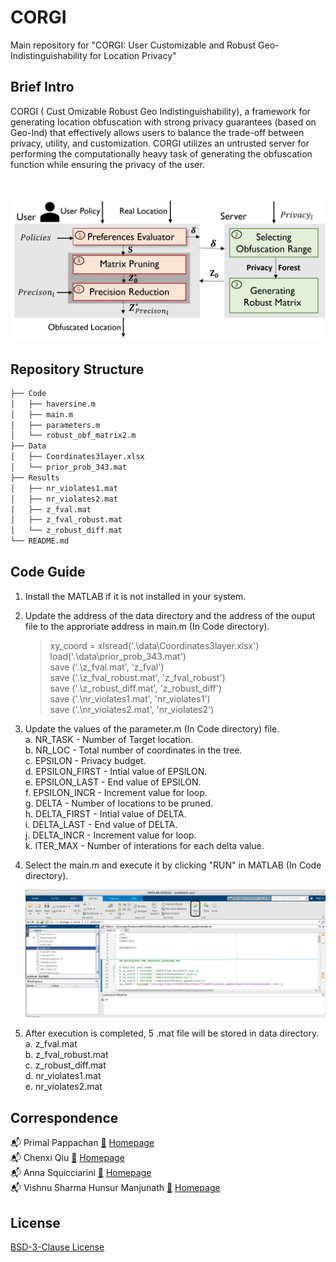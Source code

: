 
# CORGI #

Main repository for "CORGI: User Customizable and Robust Geo-Indistinguishability for Location Privacy"

## Brief Intro ##
CORGI ( Cust Omizable Robust Geo Indistinguishability), a framework for generating location obfuscation with strong privacy guarantees (based on Geo-Ind) that effectively allows users to balance the trade-off between privacy, utility, and customization. CORGI utilizes an untrusted server for performing the computationally heavy task of generating the obfuscation function while ensuring the privacy of the user.

<br />

![](Results/CORGI.png)

## Repository Structure ##

```bash
├── Code
│   ├── haversine.m
│   ├── main.m
│   ├── parameters.m
│   └── robust_obf_matrix2.m
├── Data
│   ├── Coordinates3layer.xlsx
│   └── prior_prob_343.mat
├── Results
│   ├── nr_violates1.mat
│   ├── nr_violates2.mat
│   ├── z_fval.mat
│   ├── z_fval_robust.mat
│   └── z_robust_diff.mat
└── README.md
```
## Code Guide ##
1. Install the MATLAB if it is not installed in your system.
2. Update the address of the data directory and the address of the ouput file to the approriate address in main.m (In Code directory).
    > xy_coord = xlsread('.\data\Coordinates3layer.xlsx')  <br />
    > load('.\data\prior_prob_343.mat')  <br />
    > save ('.\z_fval.mat', 'z_fval')  <br />
    > save ('.\z_fval_robust.mat', 'z_fval_robust')  <br />
    > save ('.\z_robust_diff.mat', 'z_robust_diff')  <br />
    > save ('.\nr_violates1.mat', 'nr_violates1')  <br />
    > save ('.\nr_violates2.mat', 'nr_violates2')  <br />
3. Update the values of the parameter.m (In Code directory) file. <br />
    a. NR_TASK - Number of Target location. <br />
    b. NR_LOC  - Total number of coordinates in the tree. <br />
    c. EPSILON - Privacy budget. <br />
    d. EPSILON_FIRST - Intial value of EPSILON. <br />
    e. EPSILON_LAST - End value of EPSILON. <br />
    f. EPSILON_INCR - Increment value for loop. <br />
    g. DELTA - Number of locations to be pruned. <br />
    h. DELTA_FIRST - Intial value of DELTA. <br />
    i. DELTA_LAST - End value of DELTA. <br />
    j. DELTA_INCR - Increment value for loop. <br />
    k. ITER_MAX - Number of interations for each delta value. <br />
4. Select the main.m and execute it by clicking "RUN" in MATLAB (In Code directory).

   ![](Results/Main_Screenshot.png)
  
5. After execution is completed, 5 .mat file will be stored in data directory. <br />
    a. z_fval.mat <br />
    b. z_fval_robust.mat <br />
    c. z_robust_diff.mat <br />
    d. nr_violates1.mat <br />
    e. nr_violates2.mat <br />

## Correspondence ##

📬 Primal Pappachan [📜](mailto:primal@psu.edu) [Homepage](https://primalpappachan.com/)<br />
📬 Chenxi Qiu [📜](mailto:chenxi.qiu@unt.edu) [Homepage](https://computerscience.engineering.unt.edu/people/faculty/chenxi-qiu)<br />
📬 Anna Squicciarini [📜](mailto:acs20@psu.edu) [Homepage](https://faculty.ist.psu.edu/acs20/)<br />
📬 Vishnu Sharma Hunsur Manjunath [📜](mailto:vxh5104@psu.edu) [Homepage](mailto:vxh5104@psu.edu)<br />

## License

[BSD-3-Clause License](https://choosealicense.com/licenses/bsd-3-clause/)
